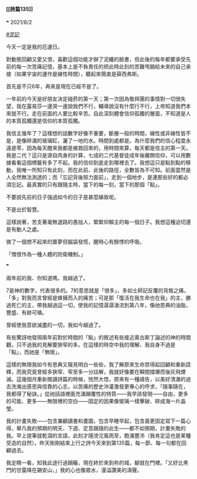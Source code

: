 #### [[詩篇135]]

❝
2021/8/2

[#泥記](https://www.facebook.com/hashtag/%E6%B3%A5%E8%A8%98?__eep__=6&__cft__[0]=AZXfnbKGucwHa2Pcagidau_F57u2MfhFoZdxJ2HDax2YzuCco0rH_trlxCLWkdJtSdXNZZW9dIrRVS1ay_qayhYRc7OTSU_HZ66tZMC9m2htV6QUssf4gxR4lYwcUa4rnDH783VAzAh24H-DX4MJUS8xf34VSQV3Vd9qgImShXzKLm-MXbFA09rjHLxm3JiL82U&__tn__=*NK-y-R)

今天一定是我的厄運日。

對動態回顧又愛又恨，喜歡這個功能才辦了泥纖的臉書，但此後的每年都要承受先前的每一次苦痛記憶，基本上是不負責任的把此時此刻的苦難甩鍋給未來的自己承接（如果宇宙的運作是線性時間），聽起來簡直是薛西弗斯。

首先是不只6年，再來是現在已經不是了。

一年前的今天是好朋友決定碰菸的第一天；第一次因為敬拜團的事情對一切很失望，我在露易莎一邊哭一邊說我們不行，輔導說沒有什麼行不行，上帝知道我們本來就不行。走在前面的人要比較辛苦。自此深刻體會信仰孤獨的層面，不知道是人的本質孤獨還是信仰的本質孤獨。

我信主幾年了？這樣想的話數字好像不重要，斷層一般的時間，線性或非線性皆不是，是像碎滿的玻璃缸，灑了一地的水。時間到處都是。為什麼我們的信心程度永遠是零，因為每天醒來我都是被救回來的，用時間來算，每天都是信主的第一天。我是二代？這只是源自肉身的計算，七成的二代基督徒成年後離開信仰，可以用數據看看這個標籤有多了不起。我的信仰到底走到哪裡去了。我想這只是點到點的移動，我唯一所知只有此刻，而在此前、此後的路徑，全數皆為不可知。前面當然是人全然無法測透的；而「忘記背後努力面前」，走到一個地步，是連那些好的都必須忘記。最真實的只有跟隨主時，當下的每一刻，當下的那個「點」。

不要說先前的日子強過如今的日子是甚麼緣故呢。

不是出於智慧。

這樣說著，苦支著毫無退路的愚拙人，緊緊仰賴主的每一個日子。我想這種迫切還是有動人之處。

做了一個想不起來的噩夢但腦袋發慌，醒時心有餘悸的呼吸。

「憎恨作為一種人體的防衛機制。」

❞

兩年前的我、你知道嗎，我越過了。

7是神的數字，代表很多的。7的意思就是「很多」，多如士師記反覆的背叛之痛，「多」對我而言曾經是蜂擁而入的痛苦；可是那「復活在我生命也在我」的主，勝過死亡的主，帶我越過這一切，使我的記憶潺潺湧流到第八年，像祂恩典的油脂，豐盛、有跡可循。

曾經使我意欲滅盡的一切，我如今越過了。

有些驚訝地發現兩年前對於時間的「點」的敘述有些接近奧古斯丁論述的神的時間觀，只不過我的見解要狹窄的多。在這樣的時空中我的理解、我自身不過是「點」，而祂是「無限」。

這樣的無限我如今有恩典又窺見明白一些些，我了解原來生命禁得起回顧和重新詮釋，而我究竟曾經多狹窄、窄至多一分註解，我就好像要在瞬間撐爆而後灰飛煙滅。這幾個月重新閱讀詩篇的時候，恍然大悟，原來有一種禱告，以美好清澈的過去洗滌出感恩與信靠的心志，以苦痛的歷史沖灌激發更專心的呼求，「隨事隨在，我都得了秘訣。」從祂話語裡面充滿顛覆性的特質―⁠―⁠我早該發現―⁠―⁠自由，更多的可能、更多―⁠―⁠無限裡的空白―⁠―⁠固定的因果像玻璃一樣擊破、碎成海一片晶瑩。

我的計畫失敗―⁠―⁠包含兼顧讀書和畫圖，包含早睡早起，包含晨更固定寫下一篇心得，舉凡我的預期的明天、下週、定意跟隨的此生―⁠―⁠都不如預期，計畫失敗的我。早上提筆就乾涸的言語，此刻才隨滂沱風雨至，飽滿豐沛（我肯定這也是某種受造的自然）。昨天剛剛結束上行之詩今天來到第135篇，每一節、每一句都在回顧過去。

我定睛一看，知我此途行過顛簸，現在終於來到祢的城，腳就在門裡。「又好比黑門的甘露降在錫安山，」我的心也像眾水，漫溢讚美的濤聲。